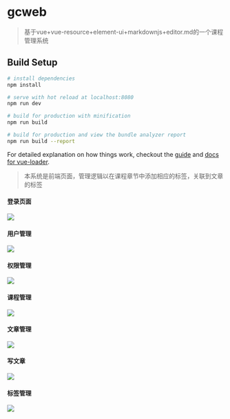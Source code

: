 # gcweb

> 基于vue+vue-resource+element-ui+markdownjs+editor.md的一个课程管理系统

## Build Setup

``` bash
# install dependencies
npm install

# serve with hot reload at localhost:8080
npm run dev

# build for production with minification
npm run build

# build for production and view the bundle analyzer report
npm run build --report
```

For detailed explanation on how things work, checkout the [guide](http://vuejs-templates.github.io/webpack/) and [docs for vue-loader](http://vuejs.github.io/vue-loader).

>  本系统是前端页面，管理逻辑以在课程章节中添加相应的标签，关联到文章的标签

#### 登录页面

![](http://opok8iwaa.bkt.clouddn.com/image/github/gcweb/loginPage.png)

#### 用户管理

![](http://opok8iwaa.bkt.clouddn.com/image/github/gcweb/UserInfoManage.png)

#### 权限管理

![](http://opok8iwaa.bkt.clouddn.com/image/github/gcweb/PermissionsManage.png)

#### 课程管理

![](http://opok8iwaa.bkt.clouddn.com/image/github/gcweb/CourseManage.png)

 #### 文章管理

![](http://opok8iwaa.bkt.clouddn.com/image/github/gcweb/ArticlesManage.png)

#### 写文章

![](http://opok8iwaa.bkt.clouddn.com/image/github/gcweb/write.png)

#### 标签管理

![](http://opok8iwaa.bkt.clouddn.com/image/github/gcweb/TagsManage.png)